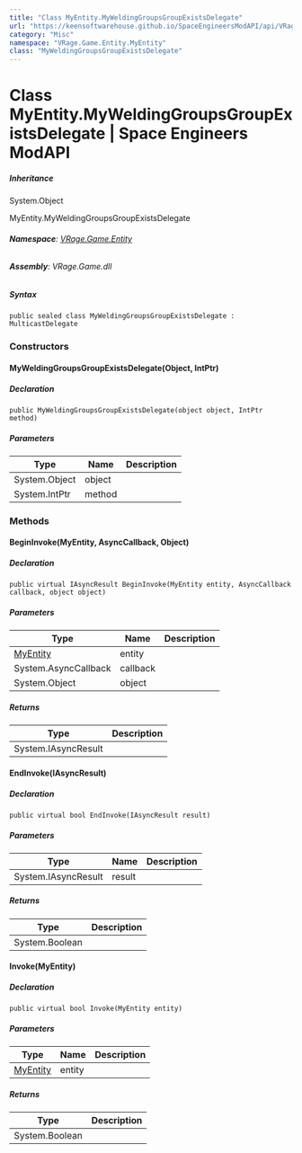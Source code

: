 ```yaml
---
title: "Class MyEntity.MyWeldingGroupsGroupExistsDelegate"
url: "https://keensoftwarehouse.github.io/SpaceEngineersModAPI/api/VRage.Game.Entity.MyEntity.MyWeldingGroupsGroupExistsDelegate.html"
category: "Misc"
namespace: "VRage.Game.Entity.MyEntity"
class: "MyWeldingGroupsGroupExistsDelegate"
---
```


# Class MyEntity.MyWeldingGroupsGroupExistsDelegate | Space Engineers ModAPI

##### Inheritance

System.Object

MyEntity.MyWeldingGroupsGroupExistsDelegate

###### **Namespace**: [VRage.Game.Entity](https://keensoftwarehouse.github.io/SpaceEngineersModAPI/api/VRage.Game.Entity.html)

###### **Assembly**: VRage.Game.dll

##### Syntax

```
public sealed class MyWeldingGroupsGroupExistsDelegate : MulticastDelegate
```

### Constructors

#### MyWeldingGroupsGroupExistsDelegate(Object, IntPtr)

##### Declaration

```
public MyWeldingGroupsGroupExistsDelegate(object object, IntPtr method)
```

##### Parameters

| Type | Name | Description |
| --- | --- | --- |
| System.Object | object |     |
| System.IntPtr | method |     |

### Methods

#### BeginInvoke(MyEntity, AsyncCallback, Object)

##### Declaration

```
public virtual IAsyncResult BeginInvoke(MyEntity entity, AsyncCallback callback, object object)
```

##### Parameters

| Type | Name | Description |
| --- | --- | --- |
| [MyEntity](https://keensoftwarehouse.github.io/SpaceEngineersModAPI/api/VRage.Game.Entity.MyEntity.html) | entity |     |
| System.AsyncCallback | callback |     |
| System.Object | object |     |

##### Returns

| Type | Description |
| --- | --- |
| System.IAsyncResult |     |

#### EndInvoke(IAsyncResult)

##### Declaration

```
public virtual bool EndInvoke(IAsyncResult result)
```

##### Parameters

| Type | Name | Description |
| --- | --- | --- |
| System.IAsyncResult | result |     |

##### Returns

| Type | Description |
| --- | --- |
| System.Boolean |     |

#### Invoke(MyEntity)

##### Declaration

```
public virtual bool Invoke(MyEntity entity)
```

##### Parameters

| Type | Name | Description |
| --- | --- | --- |
| [MyEntity](https://keensoftwarehouse.github.io/SpaceEngineersModAPI/api/VRage.Game.Entity.MyEntity.html) | entity |     |

##### Returns

| Type | Description |
| --- | --- |
| System.Boolean |     |